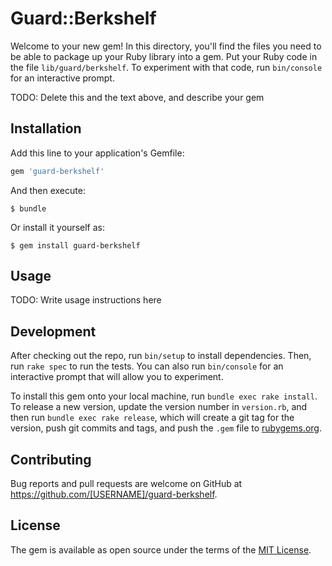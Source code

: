 # Guard::Berkshelf

Welcome to your new gem! In this directory, you'll find the files you need to be able to package up your Ruby library into a gem. Put your Ruby code in the file `lib/guard/berkshelf`. To experiment with that code, run `bin/console` for an interactive prompt.

TODO: Delete this and the text above, and describe your gem

## Installation

Add this line to your application's Gemfile:

```ruby
gem 'guard-berkshelf'
```

And then execute:

    $ bundle

Or install it yourself as:

    $ gem install guard-berkshelf

## Usage

TODO: Write usage instructions here

## Development

After checking out the repo, run `bin/setup` to install dependencies. Then, run `rake spec` to run the tests. You can also run `bin/console` for an interactive prompt that will allow you to experiment.

To install this gem onto your local machine, run `bundle exec rake install`. To release a new version, update the version number in `version.rb`, and then run `bundle exec rake release`, which will create a git tag for the version, push git commits and tags, and push the `.gem` file to [rubygems.org](https://rubygems.org).

## Contributing

Bug reports and pull requests are welcome on GitHub at https://github.com/[USERNAME]/guard-berkshelf.


## License

The gem is available as open source under the terms of the [MIT License](http://opensource.org/licenses/MIT).

